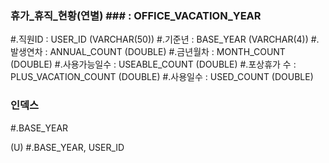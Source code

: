 ### 휴가_휴직_현황(연별) ### : OFFICE_VACATION_YEAR

 #.직원ID : USER_ID (VARCHAR(50))
 #.기준년 : BASE_YEAR (VARCHAR(4))
 #.발생연차 : ANNUAL_COUNT (DOUBLE)
 #.금년월차 : MONTH_COUNT (DOUBLE)
 #.사용가능일수 : USEABLE_COUNT (DOUBLE)
 #.포상휴가 수 : PLUS_VACATION_COUNT (DOUBLE)
 #.사용일수 : USED_COUNT (DOUBLE)


### 인덱스 ###
 
 #.BASE_YEAR

 (U) #.BASE_YEAR, USER_ID


